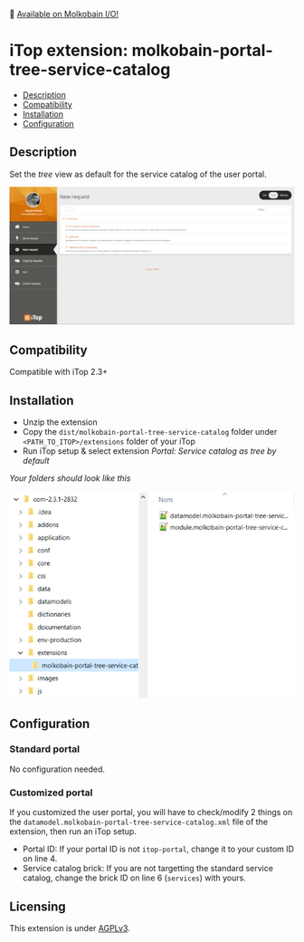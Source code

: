 👋 [Available on Molkobain I/O!](https://www.molkobain.com/product/service-catalog-as-tree-by-default/)

# iTop extension: molkobain-portal-tree-service-catalog
* [Description](#description)
* [Compatibility](#compatibility)
* [Installation](#installation)
* [Configuration](#configuration)

## Description
Set the *tree* view as default for the service catalog of the user portal.

![Description decoration](https://raw.githubusercontent.com/Molkobain/itop-portal-tree-service-catalog/master/docs/service-catalog-tree.PNG)

## Compatibility
Compatible with iTop 2.3+

## Installation
* Unzip the extension
* Copy the ``dist/molkobain-portal-tree-service-catalog`` folder under ``<PATH_TO_ITOP>/extensions`` folder of your iTop
* Run iTop setup & select extension *Portal: Service catalog as tree by default*

*Your folders should look like this*

![Extensions folder](https://raw.githubusercontent.com/Molkobain/itop-portal-tree-service-catalog/master/docs/mptsc-install.PNG)

## Configuration
### Standard portal
No configuration needed.

### Customized portal
If you customized the user portal, you will have to check/modify 2 things on the ``datamodel.molkobain-portal-tree-service-catalog.xml`` file of the extension, then run an iTop setup.
* Portal ID: If your portal ID is not ``itop-portal``, change it to your custom ID on line 4.
* Service catalog brick: If you are not targetting the standard service catalog, change the brick ID on line 6 (``services``) with yours.

## Licensing
This extension is under [AGPLv3](https://en.wikipedia.org/wiki/GNU_Affero_General_Public_License).
